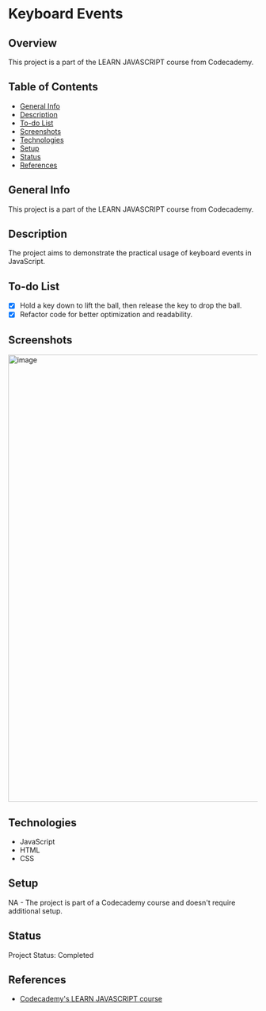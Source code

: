 # Keyboard Events

## Overview

This project is a part of the LEARN JAVASCRIPT course from Codecademy.

## Table of Contents

- [General Info](#general-info)
- [Description](#description)
- [To-do List](#to-do-list)
- [Screenshots](#screenshots)
- [Technologies](#technologies)
- [Setup](#setup)
- [Status](#status)
- [References](#references)

## General Info

This project is a part of the LEARN JAVASCRIPT course from Codecademy.
## Description

The project aims to demonstrate the practical usage of keyboard events in JavaScript.

## To-do List

- [x] Hold a key down to lift the ball, then release the key to drop the ball.
- [x] Refactor code for better optimization and readability.

## Screenshots

<img width="902" alt="image" src="https://github.com/anilk-anusha/keyboardEvents/assets/130001836/470b63b1-aa3e-49c7-a041-caf81fc7752a">


## Technologies

- JavaScript
- HTML
- CSS

## Setup

NA - The project is part of a Codecademy course and doesn't require additional setup.

## Status

Project Status: Completed

## References

- [Codecademy's LEARN JAVASCRIPT course](https://www.codecademy.com/learn/introduction-to-javascript)

